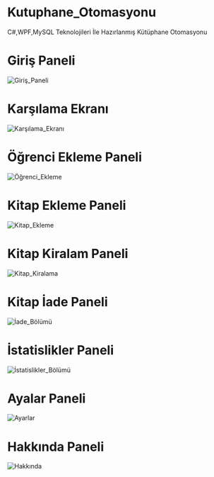# Kutuphane_Otomasyonu
C#,WPF,MySQL Teknolojileri İle Hazırlanmış Kütüphane Otomasyonu <br/>

# Giriş Paneli <br/>

![Giriş_Paneli](https://user-images.githubusercontent.com/98962680/174500338-1b40eacd-5944-4477-8a60-a3f71c6605ce.PNG) <br/>

# Karşılama Ekranı <br/>

![Karşılama_Ekranı](https://user-images.githubusercontent.com/98962680/174500477-b0795793-7b28-4c19-9ff5-5d1533c7a492.PNG) <br/>

# Öğrenci Ekleme Paneli <br/>

![Öğrenci_Ekleme](https://user-images.githubusercontent.com/98962680/174500362-97b66f25-ef41-40f6-81ff-29358fa4838c.PNG) <br/>

# Kitap Ekleme Paneli <br/>

![Kitap_Ekleme](https://user-images.githubusercontent.com/98962680/174500393-2897e6bc-6688-407f-b574-08df388b005e.PNG) <br/>

# Kitap Kiralam Paneli <br/>

![Kitap_Kiralama](https://user-images.githubusercontent.com/98962680/174500400-6d0aca72-c594-432e-aec7-ba1cc137405e.PNG) <br/>

# Kitap İade Paneli <br/>

![İade_Bölümü](https://user-images.githubusercontent.com/98962680/174500413-d5d10da0-2023-4d22-a337-82d1c86ac066.PNG) <br/>

# İstatislikler Paneli <br/>

![İstatislikler_Bölümü](https://user-images.githubusercontent.com/98962680/174500425-09e4f5c3-fddb-4863-b512-11f046dd44fa.PNG) <br/>

# Ayalar Paneli <br/>

![Ayarlar](https://user-images.githubusercontent.com/98962680/174500446-7da944fc-d981-47c8-839e-8648d6d3519a.PNG) <br/>

# Hakkında Paneli <br/>

![Hakkında](https://user-images.githubusercontent.com/98962680/174500454-ba5576e1-5994-4e39-9bbb-49b04f6a76cc.PNG) <br/>





